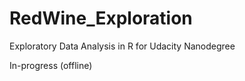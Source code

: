 # RedWine_Exploration

Exploratory Data Analysis in R for Udacity Nanodegree 

In-progress (offline)
